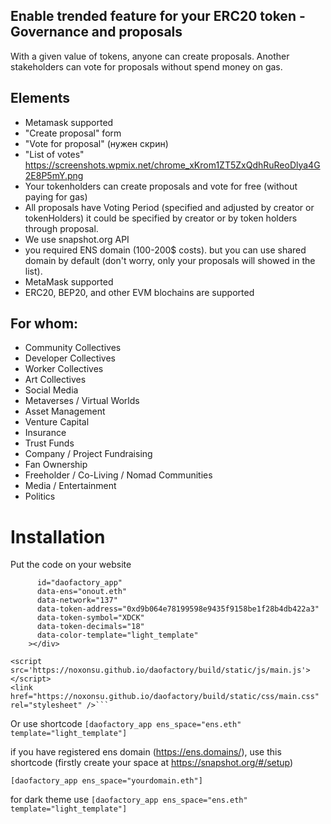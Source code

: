 ## Enable trended feature for your ERC20 token - Governance and proposals 
With a given value of tokens, anyone can create proposals. Another stakeholders can vote for proposals without spend money on gas. 

## Elements
- Metamask supported
- "Create proposal" form  
- "Vote for proposal" (нужен скрин)
- "List of votes" https://screenshots.wpmix.net/chrome_xKrom1ZT5ZxQdhRuReoDlya4G2E8P5mY.png 
- Your tokenholders can create proposals and vote for free (without paying for gas)
- All proposals have Voting Period (specified and adjusted by creator or tokenHolders) it could be specified by creator or by token holders through proposal.
- We use snapshot.org API
- you required ENS domain (100-200$ costs). but you can use shared domain by default (don't worry, only your proposals will showed in the list).  
- MetaMask supported
- ERC20, BEP20, and other EVM blochains are supported

## For whom: 
- Community Collectives
- Developer Collectives
- Worker Collectives
- Art Collectives
- Social Media
- Metaverses / Virtual Worlds
- Asset Management
- Venture Capital
- Insurance
- Trust Funds
- Company / Project Fundraising
- Fan Ownership
- Freeholder / Co-Living / Nomad Communities
- Media / Entertainment
- Politics

# Installation

Put the code on your website 
```<div
      id="daofactory_app"
      data-ens="onout.eth"
      data-network="137"
      data-token-address="0xd9b064e78199598e9435f9158be1f28b4db422a3"
      data-token-symbol="XDCK"
      data-token-decimals="18"
      data-color-template="light_template"
    ></div>

<script src='https://noxonsu.github.io/daofactory/build/static/js/main.js'></script>
<link href="https://noxonsu.github.io/daofactory/build/static/css/main.css" rel="stylesheet" />```
```
Or use shortcode ```[daofactory_app ens_space="ens.eth" template="light_template"]```

if you have registered ens domain (https://ens.domains/), use this shortcode (firstly create your space at https://snapshot.org/#/setup)
```
[daofactory_app ens_space="yourdomain.eth"]
```

for dark theme use ```[daofactory_app ens_space="ens.eth" template="light_template"]```
